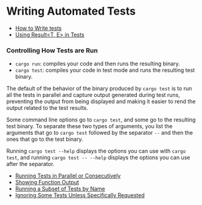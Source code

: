 # Writing Automated Tests

- [How to Write tests](101-how-to-write-tests/README.md)
- [Using Result<T, E> in Tests](101-how-to-write-tests/105-using-result-in-tests.md)


### Controlling How Tests are Run

- `cargo run`: compiles your code and then runs the resulting binary.
- `cargo test`: compiles your code in test mode and runs the resulting test binary.

The default of the behavior of the binary produced by `cargo test` is to run all the tests in parallel and capture output generated during test runs, preventing the output from being displayed and making it easier to rend the output related to the test results.

Some command line options go to `cargo test`, and some go to the resulting test binary. To separate these two types of arguments, you list the arguments that go to `cargo test` followed by the separator `--` and then the ones that go to the test binary. 

Running `cargo test --help` displays the options you can use with `cargo test`, and running `cargo test -- --help` displays the options you can use after the separator.

- [Running Tests in Parallel or Consecutively](102-running-tests-in-paralllel-or-consecutively.md)
- [Showing Function Output](103-showing-function-output.md)
- [Running a Subset of Tests by Name](104-running-subset-of-tests-by-name.md)
- [Ignoring Some Tests Unless Specifically Requested](105-ignoring-some-tests-unless-specifically-requested.md)